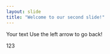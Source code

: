 ```yaml
---
layout: slide
title: "Welcome to our second slide!"
---
```

Your text
Use the left arrow to go back!

123
